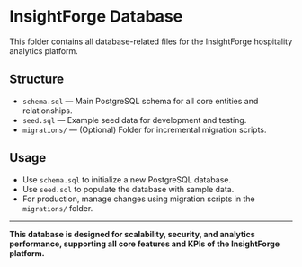 # InsightForge Database

This folder contains all database-related files for the InsightForge hospitality analytics platform.

## Structure
- `schema.sql` — Main PostgreSQL schema for all core entities and relationships.
- `seed.sql` — Example seed data for development and testing.
- `migrations/` — (Optional) Folder for incremental migration scripts.

## Usage
- Use `schema.sql` to initialize a new PostgreSQL database.
- Use `seed.sql` to populate the database with sample data.
- For production, manage changes using migration scripts in the `migrations/` folder.

---

**This database is designed for scalability, security, and analytics performance, supporting all core features and KPIs of the InsightForge platform.** 